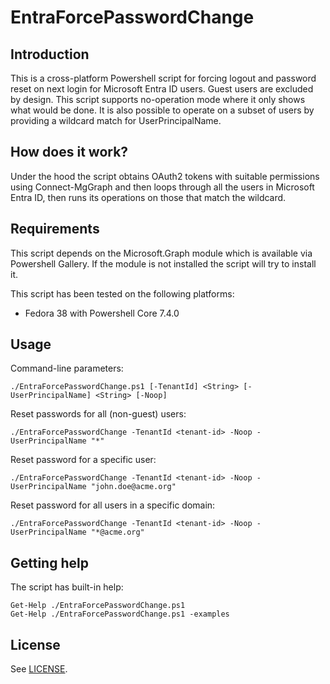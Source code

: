 # EntraForcePasswordChange

## Introduction

This is a cross-platform Powershell script for forcing logout and password
reset on next login for Microsoft Entra ID users. Guest users are excluded by
design. This script supports no-operation mode where it only shows what would
be done.  It is also possible to operate on a subset of users by providing a
wildcard match for UserPrincipalName.

## How does it work?

Under the hood the script obtains OAuth2 tokens with suitable permissions using
Connect-MgGraph and then loops through all the users in Microsoft Entra ID,
then runs its operations on those that match the wildcard.

## Requirements

This script depends on the Microsoft.Graph module which is available via
Powershell Gallery. If the module is not installed the script will try to
install it.

This script has been tested on the following platforms:

* Fedora 38 with Powershell Core 7.4.0

## Usage

Command-line parameters:

    ./EntraForcePasswordChange.ps1 [-TenantId] <String> [-UserPrincipalName] <String> [-Noop]

Reset passwords for all (non-guest) users:

    ./EntraForcePasswordChange -TenantId <tenant-id> -Noop -UserPrincipalName "*"

Reset password for a specific user:

    ./EntraForcePasswordChange -TenantId <tenant-id> -Noop -UserPrincipalName "john.doe@acme.org"

Reset password for all users in a specific domain:

    ./EntraForcePasswordChange -TenantId <tenant-id> -Noop -UserPrincipalName "*@acme.org"

## Getting help

The script has built-in help:

    Get-Help ./EntraForcePasswordChange.ps1
    Get-Help ./EntraForcePasswordChange.ps1 -examples

## License

See [LICENSE](LICENSE).
